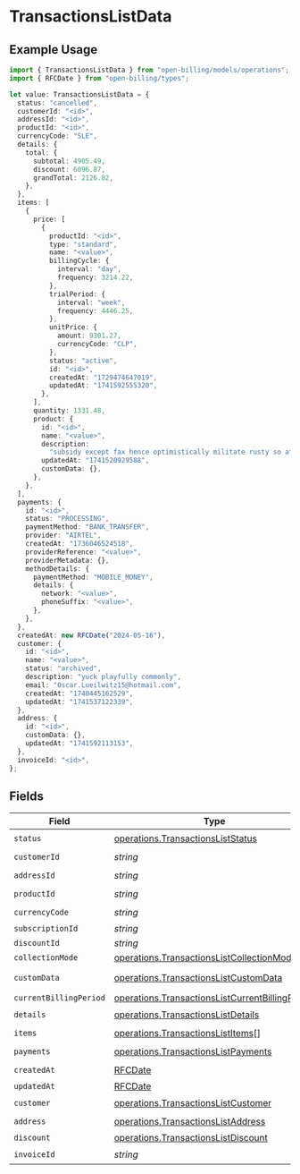 # TransactionsListData

## Example Usage

```typescript
import { TransactionsListData } from "open-billing/models/operations";
import { RFCDate } from "open-billing/types";

let value: TransactionsListData = {
  status: "cancelled",
  customerId: "<id>",
  addressId: "<id>",
  productId: "<id>",
  currencyCode: "SLE",
  details: {
    total: {
      subtotal: 4905.49,
      discount: 6096.87,
      grandTotal: 2126.82,
    },
  },
  items: [
    {
      price: [
        {
          productId: "<id>",
          type: "standard",
          name: "<value>",
          billingCycle: {
            interval: "day",
            frequency: 3214.22,
          },
          trialPeriod: {
            interval: "week",
            frequency: 4446.25,
          },
          unitPrice: {
            amount: 9301.27,
            currencyCode: "CLP",
          },
          status: "active",
          id: "<id>",
          createdAt: "1729474647019",
          updatedAt: "1741592555320",
        },
      ],
      quantity: 1331.48,
      product: {
        id: "<id>",
        name: "<value>",
        description:
          "subsidy except fax hence optimistically militate rusty so after awkwardly",
        updatedAt: "1741520929588",
        customData: {},
      },
    },
  ],
  payments: {
    id: "<id>",
    status: "PROCESSING",
    paymentMethod: "BANK_TRANSFER",
    provider: "AIRTEL",
    createdAt: "1736046524518",
    providerReference: "<value>",
    providerMetadata: {},
    methodDetails: {
      paymentMethod: "MOBILE_MONEY",
      details: {
        network: "<value>",
        phoneSuffix: "<value>",
      },
    },
  },
  createdAt: new RFCDate("2024-05-16"),
  customer: {
    id: "<id>",
    name: "<value>",
    status: "archived",
    description: "yuck playfully commonly",
    email: "Oscar.Lueilwitz15@hotmail.com",
    createdAt: "1740445162529",
    updatedAt: "1741537122339",
  },
  address: {
    id: "<id>",
    customData: {},
    updatedAt: "1741592113153",
  },
  invoiceId: "<id>",
};
```

## Fields

| Field                                                                                                              | Type                                                                                                               | Required                                                                                                           | Description                                                                                                        |
| ------------------------------------------------------------------------------------------------------------------ | ------------------------------------------------------------------------------------------------------------------ | ------------------------------------------------------------------------------------------------------------------ | ------------------------------------------------------------------------------------------------------------------ |
| `status`                                                                                                           | [operations.TransactionsListStatus](../../models/operations/transactionsliststatus.md)                             | :heavy_check_mark:                                                                                                 | N/A                                                                                                                |
| `customerId`                                                                                                       | *string*                                                                                                           | :heavy_check_mark:                                                                                                 | N/A                                                                                                                |
| `addressId`                                                                                                        | *string*                                                                                                           | :heavy_check_mark:                                                                                                 | N/A                                                                                                                |
| `productId`                                                                                                        | *string*                                                                                                           | :heavy_check_mark:                                                                                                 | N/A                                                                                                                |
| `currencyCode`                                                                                                     | *string*                                                                                                           | :heavy_check_mark:                                                                                                 | N/A                                                                                                                |
| `subscriptionId`                                                                                                   | *string*                                                                                                           | :heavy_minus_sign:                                                                                                 | N/A                                                                                                                |
| `discountId`                                                                                                       | *string*                                                                                                           | :heavy_minus_sign:                                                                                                 | N/A                                                                                                                |
| `collectionMode`                                                                                                   | [operations.TransactionsListCollectionMode](../../models/operations/transactionslistcollectionmode.md)             | :heavy_minus_sign:                                                                                                 | N/A                                                                                                                |
| `customData`                                                                                                       | [operations.TransactionsListCustomData](../../models/operations/transactionslistcustomdata.md)                     | :heavy_minus_sign:                                                                                                 | Any valid JSON value                                                                                               |
| `currentBillingPeriod`                                                                                             | [operations.TransactionsListCurrentBillingPeriod](../../models/operations/transactionslistcurrentbillingperiod.md) | :heavy_minus_sign:                                                                                                 | N/A                                                                                                                |
| `details`                                                                                                          | [operations.TransactionsListDetails](../../models/operations/transactionslistdetails.md)                           | :heavy_check_mark:                                                                                                 | N/A                                                                                                                |
| `items`                                                                                                            | [operations.TransactionsListItems](../../models/operations/transactionslistitems.md)[]                             | :heavy_check_mark:                                                                                                 | N/A                                                                                                                |
| `payments`                                                                                                         | [operations.TransactionsListPayments](../../models/operations/transactionslistpayments.md)                         | :heavy_check_mark:                                                                                                 | N/A                                                                                                                |
| `createdAt`                                                                                                        | [RFCDate](../../types/rfcdate.md)                                                                                  | :heavy_check_mark:                                                                                                 | N/A                                                                                                                |
| `updatedAt`                                                                                                        | [RFCDate](../../types/rfcdate.md)                                                                                  | :heavy_minus_sign:                                                                                                 | N/A                                                                                                                |
| `customer`                                                                                                         | [operations.TransactionsListCustomer](../../models/operations/transactionslistcustomer.md)                         | :heavy_check_mark:                                                                                                 | N/A                                                                                                                |
| `address`                                                                                                          | [operations.TransactionsListAddress](../../models/operations/transactionslistaddress.md)                           | :heavy_check_mark:                                                                                                 | N/A                                                                                                                |
| `discount`                                                                                                         | [operations.TransactionsListDiscount](../../models/operations/transactionslistdiscount.md)                         | :heavy_minus_sign:                                                                                                 | N/A                                                                                                                |
| `invoiceId`                                                                                                        | *string*                                                                                                           | :heavy_check_mark:                                                                                                 | N/A                                                                                                                |